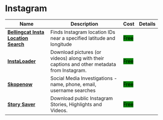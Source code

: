 # Instagram

| Name | Description | Cost | Details |
| --- | --- | --- | --- |
| [**Bellingcat Insta Location Search**](https://github.com/bellingcat/instagram-location-search) | Finds Instagram location IDs near a specified latitude and longitude | <mark style="background-color:green;">Free</mark> |  |
| [**InstaLoader**](https://instaloader.github.io) | Download pictures (or videos) along with their captions and other metadata from Instagram. | <mark style="background-color:green;">Free</mark> |  |
| [**Skopenow**](http://skopenow.com/) | Social Media Investigations - name, phone, email, username searches | <mark style="background-color:green;">Free</mark> |  |
| [**Story Saver**](https://storysaver.net) | Download public Instagram Stories, Highlights and Videos. | <mark style="background-color:green;">Free</mark> |  |